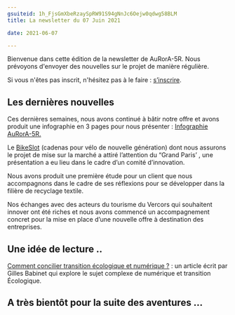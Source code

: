 ```yaml
---
gsuiteid: 1h_FjsGmXbeRzaySpRW91S94gNnJc6Oejw0qdwg58BLM
title: La newsletter du 07 Juin 2021

date: 2021-06-07

---
```


Bienvenue dans cette édition de la newsletter de AuRorA-5R. Nous prévoyons d'envoyer des nouvelles sur le projet de manière régulière.

Si vous n'êtes pas inscrit, n'hésitez pas à le faire : [s’inscrire](https://www.google.com/url?q=https://aurora-5r.fr/inscription/&sa=D&source=editors&ust=1625589913322000&usg=AOvVaw2SSmmp-WVCulRwMvtniQIr).

Les dernières nouvelles
-----------------------

Ces dernières semaines, nous avons continué à bâtir notre offre et avons produit une infographie en 3 pages pour nous présenter : [Infographie AuRorA-5R.](https://www.google.com/url?q=https://aurora-5r.fr/content/Infographie-AuRorA-5R.pdf&sa=D&source=editors&ust=1625589913323000&usg=AOvVaw0AQ7EqLaPNqlIfhV4OsPwb)

Le [BikeSlot](https://www.google.com/url?q=https://bikeslot.com/&sa=D&source=editors&ust=1625589913323000&usg=AOvVaw2UrPW_CMOwIGlOpB1K5zr0) (cadenas pour vélo de nouvelle génération) dont nous assurons le projet de mise sur la marché a attiré l’attention du “Grand Paris’ , une présentation a eu lieu dans le cadre d’un comité d’innovation.

Nous avons produit une première étude pour un client que nous accompagnons dans le cadre de ses réflexions pour se développer dans la filière de recyclage textile.

Nos échanges avec des acteurs du tourisme du Vercors qui souhaitent innover ont été riches et nous avons commencé un accompagnement concret pour la mise en place d’une nouvelle offre à destination des entreprises.

Une idée de lecture ..
----------------------

[Comment concilier transition écologique et numérique ?](https://www.google.com/url?q=https://www.institutmontaigne.org/blog/comment-concilier-transition-ecologique-et-numerique&sa=D&source=editors&ust=1625589913324000&usg=AOvVaw0MzxQ2Qas54qnGEroQ9fjU) : un article écrit par Gilles Babinet qui explore le sujet complexe de numérique et transition Écologique. 

A très bientôt pour la suite des aventures ...
----------------------------------------------

